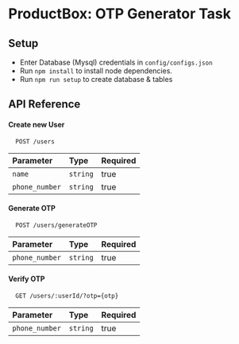 # ProductBox: OTP Generator Task

## Setup
- Enter Database (Mysql) credentials in `config/configs.json`
- Run ```npm install``` to install node dependencies.
- Run ```npm run setup``` to create database & tables
## API Reference

#### Create new User
```http
  POST /users
```
| Parameter | Type     | Required |
| :-------- | :------- | :------- |
| `name` | `string` | true |
| `phone_number` | `string` | true |

#### Generate OTP
```http
  POST /users/generateOTP
```
| Parameter | Type     | Required |
| :-------- | :------- | :------- |
| `phone_number` | `string` | true |

#### Verify OTP
```http
  GET /users/:userId/?otp={otp}
```
| Parameter | Type     | Required |
| :-------- | :------- | :------- |
| `phone_number` | `string` | true|



